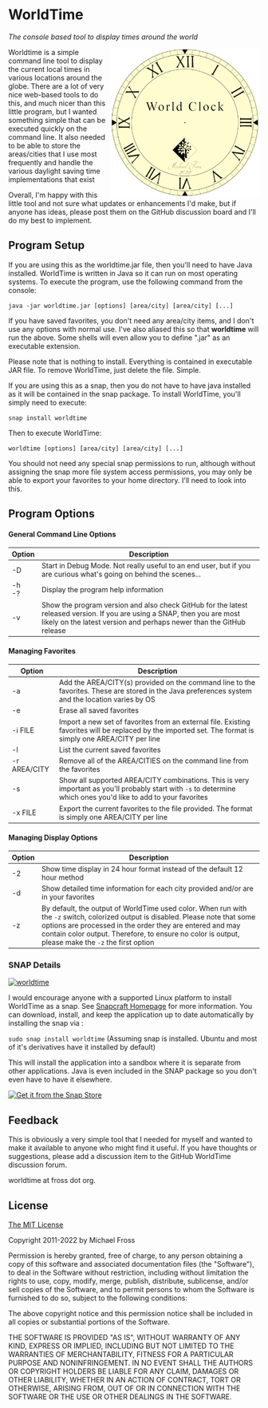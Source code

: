# WorldTime

*The console based tool to display times around the world*

<img align="right" width="300" src="https://github.com/frossm/worldtime/blob/master/graphics/WorldTimeLogo500.png">Worldtime is a simple command line tool to display the current local times in various locations around the globe.  There are a lot of very nice web-based tools to do this, and much nicer than this little program, but I wanted something simple that can be executed quickly on the command line.  It also needed to be able to store the areas/cities that I use most frequently and handle the various daylight saving time implementations that exist

Overall, I'm happy with this little tool and not sure what updates or enhancements I'd make, but if anyone has ideas, please post them on the GitHub discussion board and I'll do my best to implement.

## Program Setup
If you are using this as the worldtime.jar file, then you'll need to have Java installed.  WorldTime is written in Java so it can run on most operating systems.  To execute the program, use the following command from the console:

    java -jar worldtime.jar [options] [area/city] [area/city] [...]

If you have saved favorites, you don't need any area/city items, and I don't use any options with normal use.  I've also aliased this so that 
**worldtime** will run the above.  Some shells will even allow you to define ".jar" as an executable extension.

Please note that is nothing to install.  Everything is contained in executable JAR file.  To remove WorldTime, just delete the file.  Simple.

If you are using this as a snap, then you do not have to have java installed as it will be contained in the snap package.  To install WorldTime, you'll simply need to execute:

    snap install worldtime
    
Then to execute WorldTime:

    worldtime [options] [area/city] [area/city] [...]

You should not need any special snap permissions to run, although without assigning the snap more file system access permissions, you may only be able to export your favorites to your home directory.  I'll need to look into this.

## Program Options

#### General Command Line Options
|Option|Description|
|------|-----------|
|-D|Start in Debug Mode.  Not really useful to an end user, but if you are curious what's going on behind the scenes...|
|-h <br>-?|Display the program help information|
|-v|Show the program version and also check GitHub for the latest released version.  If you are using a SNAP, then you are most likely on the latest version and perhaps newer than the GitHub release|

#### Managing Favorites
|Option|Description|
|------|-----------|
|-a|Add the AREA/CITY(s) provided on the command line to the favorites.  These are stored in the Java preferences system and the location varies by OS|
|-e|Erase all saved favorites|
|-i FILE|Import a new set of favorites from an external file.  Existing favorites will be replaced by the imported set.  The format is simply one AREA/CITY per line|
|-l|List the current saved favorites|
|-r AREA/CITY|Remove all of the AREA/CITIES on the command line from the favorites|
|-s|Show all supported AREA/CITY combinations.  This is very important as you'll probably start with `-s` to determine which ones you'd like to add to your favorites|
|-x FILE|Export the current favorites to the file provided.  The format is simply one AREA/CITY per line|

#### Managing Display Options
|Option|Description|
|------|-----------|
|-2|Show time display in 24 hour format instead of the default 12 hour method|
|-d|Show detailed time information for each city provided and/or are in your favorites|
|-z|By default, the output of WorldTime used color.  When run with the `-z` switch, colorized output is disabled. Please note that some options are processed in the order they are entered and may contain color output.  Therefore, to ensure no color is output, please make the `-z` the first option|


### SNAP Details

[![worldtime](https://snapcraft.io//quoter/badge.svg)](https://snapcraft.io/worldtime)

I would encourage anyone with a supported Linux platform to install WorldTime as a snap.  See [Snapcraft Homepage](https://snapcraft.io) for more information. You can download, install, and keep the application up to date automatically by installing the snap via :

`sudo snap install worldtime`  (Assuming snap is installed.  Ubuntu and most of it's derivatives have it installed by default)

This will install the application into a sandbox where it is separate from other applications.  Java is even included in the SNAP package so you don't even have to have it elsewhere.

[![Get it from the Snap Store](https://snapcraft.io/static/images/badges/en/snap-store-black.svg)](https://snapcraft.io/worldtime)

## Feedback

This is obviously a very simple tool that I needed for myself and wanted to make it available to anyone who might find it useful.  If you have thoughts or suggestions, please add a discussion item to the GitHub WorldTime discussion forum.

worldtime at fross dot org.

## License

[The MIT License](https://opensource.org/licenses/MIT)

Copyright 2011-2022 by Michael Fross

Permission is hereby granted, free of charge, to any person obtaining a copy of this software and associated documentation files (the "Software"), to deal in the Software without restriction, including without limitation the rights to use, copy, modify, merge, publish, distribute, sublicense, and/or sell copies of the Software, and to permit persons to whom the Software is furnished to do so, subject to the following conditions:

The above copyright notice and this permission notice shall be included in all copies or substantial portions of the Software.

THE SOFTWARE IS PROVIDED "AS IS", WITHOUT WARRANTY OF ANY KIND, EXPRESS OR IMPLIED, INCLUDING BUT NOT LIMITED TO THE WARRANTIES OF MERCHANTABILITY, FITNESS FOR A PARTICULAR PURPOSE AND NONINFRINGEMENT. IN NO EVENT SHALL THE AUTHORS OR COPYRIGHT HOLDERS BE LIABLE FOR ANY CLAIM, DAMAGES OR OTHER LIABILITY, WHETHER IN AN ACTION OF CONTRACT, TORT OR OTHERWISE, ARISING FROM, OUT OF OR IN CONNECTION WITH THE SOFTWARE OR THE USE OR OTHER DEALINGS IN THE SOFTWARE.


